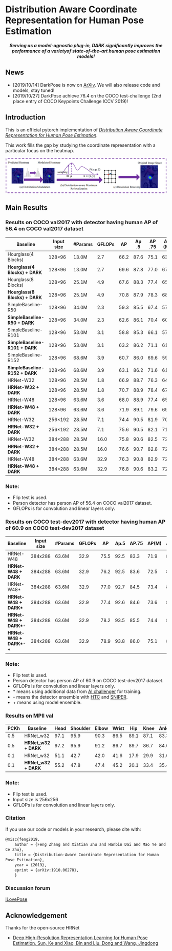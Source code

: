 # Distribution Aware Coordinate Representation for Human Pose Estimation

<p align="center">
<b><i>Serving as a model-agnostic plug-in, DARK significantly improves the performance of a varietyof state-of-the-art human pose estimation models! </i></b>
</p>

## News
* \[2019/10/14\] DarkPose is now on [ArXiv](https://arxiv.org/abs/1910.06278). We will also release code and models, stay tuned!
* \[2019/10/27\] DarkPose achieve 76.4 on the COCO test-challenge (2nd place entry of COCO Keypoints Challenge ICCV 2019)!
## Introduction
    
This is an official pytorch implementation of [*Distribution Aware Coordinate Representation for Human Pose Estimation*](https://arxiv.org/abs/1910.06278). 

This work fills the gap by studying the coordinate representation with a particular focus on the heatmap.

![Illustrating the architecture of the proposed DARK](/figures/DARK.png)

## Main Results

### Results on COCO val2017 with detector having human AP of 56.4 on COCO val2017 dataset
| Baseline           | Input size | #Params | GFLOPs |    AP | Ap .5 | AP .75 | AP (M) | AP (L) |    AR |
|--------------------|------------|---------|--------|-------|-------|--------|--------|--------|-------|
| Hourglass(4 Blocks)             |  128×96 | 13.0M | 2.7 | 66.2 | 87.6 | 75.1 | 63.8 | 71.4 | 72.8 |
| **Hourglass(4 Blocks) + DARK**  |  128×96 | 13.0M | 2.7 | 69.6 | 87.8 | 77.0 | 67.0 | 75.4 | 75.7 |
| Hourglass(8 Blocks)             |  128×96 | 25.1M | 4.9 | 67.6 | 88.3 | 77.4 | 65.2 | 73.0 | 74.0 |
| **Hourglass(8 Blocks) + DARK**  |  128×96 | 25.1M | 4.9 | 70.8 | 87.9 | 78.3 | 68.3 | 76.4 | 76.6 |
| SimpleBaseline-R50              |  128×96 | 34.0M | 2.3 | 59.3 | 85.5 | 67.4 | 57.8 | 63.8 | 66.6 |
| **SimpleBaseline-R50 + DARK**   |  128×96 | 34.0M | 2.3 | 62.6 | 86.1 | 70.4 | 60.4 | 67.9 | 69.5 |
| SimpleBaseline-R101             |  128×96 | 53.0M | 3.1 | 58.8 | 85.3 | 66.1 | 57.3 | 63.4 | 66.1 |
| **SimpleBaseline-R101 + DARK**  |  128×96 | 53.0M | 3.1 | 63.2 | 86.2 | 71.1 | 61.2 | 68.5 | 70.0 |
| SimpleBaseline-R152             |  128×96 | 68.6M | 3.9 | 60.7 | 86.0 | 69.6 | 59.0 | 65.4 | 68.0 |
| **SimpleBaseline-R152 + DARK**  |  128×96 | 68.6M | 3.9 | 63.1 | 86.2 | 71.6 | 61.3 | 68.1 | 70.0 |
| HRNet-W32                       |  128×96 | 28.5M | 1.8 | 66.9 | 88.7 | 76.3 | 64.6 | 72.3 | 73.7 |
| **HRNet-W32 + DARK**            |  128×96 | 28.5M | 1.8 | 70.7 | 88.9 | 78.4 | 67.9 | 76.6 | 76.7 |
| HRNet-W48                       |  128×96 | 63.6M | 3.6 | 68.0 | 88.9 | 77.4 | 65.7 | 73.7 | 74.7 |
| **HRNet-W48 + DARK**            |  128×96 | 63.6M | 3.6 | 71.9 | 89.1 | 79.6 | 69.2 | 78.0 | 77.9 |
| HRNet-W32                       | 256×192 | 28.5M | 7.1 | 74.4 | 90.5 | 81.9 | 70.8 | 81.0 | 79.8 |
| **HRNet-W32 + DARK**            | 256×192 | 28.5M | 7.1 | 75.6 | 90.5 | 82.1 | 71.8 | 82.8 | 80.8 |
| HRNet-W32                       | 384×288 | 28.5M | 16.0 | 75.8 | 90.6 | 82.5 | 72.0 | 82.7 | 80.9 |
| **HRNet-W32 + DARK**            | 384×288 | 28.5M | 16.0 | 76.6 | 90.7 | 82.8 | 72.7 | 83.9 | 81.5 |
| HRNet-W48                       | 384×288 | 63.6M | 32.9 | 76.3 | 90.8 | 82.9 | 72.3 | 83.4 | 81.2 |
| **HRNet-W48 + DARK**            | 384×288 | 63.6M | 32.9 | 76.8 | 90.6 | 83.2 | 72.8 | 84.0 | 81.7 |

### Note:
- Flip test is used.
- Person detector has person AP of 56.4 on COCO val2017 dataset.
- GFLOPs is for convolution and linear layers only.

### Results on COCO test-dev2017 with detector having human AP of 60.9 on COCO test-dev2017 dataset
| Baseline                   | Input size | #Params | GFLOPs |   AP | Ap.5 | AP.75 | AP(M) | AP(L) |   AR |
|----------------------------|------------|---------|--------|------|------|-------|-------|-------|------|
| HRNet-W48                  |    384x288 | 63.6M   |   32.9 | 75.5 | 92.5 |  83.3 |  71.9 |  81.5 | 80.5 |
| **HRNet-W48 + DARK**       |    384x288 | 63.6M   |   32.9 | 76.2 | 92.5 |  83.6 |  72.5 |  82.4 | 81.1 |
| HRNet-W48\*                |    384x288 | 63.6M   |   32.9 | 77.0 | 92.7 |  84.5 |  73.4 |  83.1 | 82.0 |
| **HRNet-W48 + DARK\***     |    384x288 | 63.6M   |   32.9 | 77.4 | 92.6 |  84.6 |  73.6 |  83.7 | 82.3 |
| **HRNet-W48 + DARK\*\-**   |    384x288 | 63.6M   |   32.9 | 78.2 | 93.5 |  85.5 |  74.4 |  84.2 | 83.5 |
| **HRNet-W48 + DARK\*\-\+** |    384x288 | 63.6M   |   32.9 | 78.9 | 93.8 |  86.0 |  75.1 |  84.4 | 83.5 |

### Note:
- Flip test is used.
- Person detector has person AP of 60.9 on COCO test-dev2017 dataset.
- GFLOPs is for convolution and linear layers only.
- \* means using additional data from [AI challenger](https://challenger.ai/dataset/keypoint) for training.
- \- means the detector ensemble with [HTC](https://github.com/open-mmlab/mmdetection) and [SNIPER](https://github.com/mahyarnajibi/SNIPER).
- \+ means using model ensemble.

### Results on MPII val
| PCKh | Baseline             | Head | Shoulder | Elbow | Wrist |  Hip | Knee | Ankle |
|------|----------------------|------|----------|-------|-------|------|------|-------|
| 0.5  | HRNet_w32            | 97.1 | 95.9 | 90.3 | 86.5 | 89.1 | 87.1 | 83.3 | 90.3 |
| 0.5  | **HRNet_w32 + DARK** | 97.2 | 95.9 | 91.2 | 86.7 | 89.7 | 86.7 | 84.0 | 90.6 |
| 0.1  | HRNet_w32            | 51.1 | 42.7 | 42.0 | 41.6 | 17.9 | 29.9 | 31.0 | 37.7 |
| 0.1  | **HRNet_w32 + DARK** | 55.2 | 47.8 | 47.4 | 45.2 | 20.1 | 33.4 | 35.4 | 42.0 |

### Note:
- Flip test is used.
- Input size is 256x256
- GFLOPs is for convolution and linear layers only.



### Citation

If you use our code or models in your research, please cite with:

```
@misc{feng2019,
    author = {Feng Zhang and Xiatian Zhu and Hanbin Dai and Mao Ye and Ce Zhu},
    title = {Distribution-Aware Coordinate Representation for Human Pose Estimation},
    year = {2019},
    eprint = {arXiv:1910.06278},
    }
```

### Discussion forum
[ILovePose](http://www.ilovepose.cn)

## Acknowledgement
Thanks for the open-source HRNet
* [Deep High-Resolution Representation Learning for Human Pose Estimation, Sun, Ke and Xiao, Bin and Liu, Dong and Wang, Jingdong](https://github.com/leoxiaobin/deep-high-resolution-net.pytorch/)
